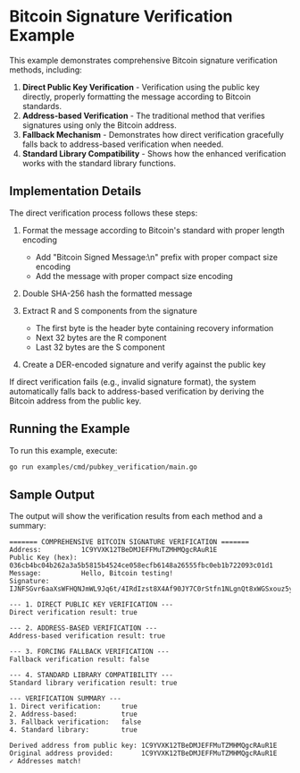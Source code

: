 # Bitcoin Signature Verification Example

This example demonstrates comprehensive Bitcoin signature verification methods, including:

1. **Direct Public Key Verification** - Verification using the public key directly, properly formatting the message according to Bitcoin standards.
2. **Address-based Verification** - The traditional method that verifies signatures using only the Bitcoin address.
3. **Fallback Mechanism** - Demonstrates how direct verification gracefully falls back to address-based verification when needed.
4. **Standard Library Compatibility** - Shows how the enhanced verification works with the standard library functions.

## Implementation Details

The direct verification process follows these steps:

1. Format the message according to Bitcoin's standard with proper length encoding
   - Add "Bitcoin Signed Message:\n" prefix with proper compact size encoding
   - Add the message with proper compact size encoding

2. Double SHA-256 hash the formatted message

3. Extract R and S components from the signature
   - The first byte is the header byte containing recovery information
   - Next 32 bytes are the R component
   - Last 32 bytes are the S component

4. Create a DER-encoded signature and verify against the public key

If direct verification fails (e.g., invalid signature format), the system automatically falls back to address-based verification by deriving the Bitcoin address from the public key.

## Running the Example

To run this example, execute:

```bash
go run examples/cmd/pubkey_verification/main.go
```

## Sample Output

The output will show the verification results from each method and a summary:

```
======= COMPREHENSIVE BITCOIN SIGNATURE VERIFICATION =======
Address:          1C9YVXK12TBeDMJEFFMuTZMHMQgcRAuR1E
Public Key (hex): 036cb4bc04b262a3a5b5815b4524ce058ecfb6148a26555fbc0eb1b722093c01d1
Message:          Hello, Bitcoin testing!
Signature:        IJNFSGvr6aaXsWFHQNJmWL9Jq6t/4IRdIzst8X4Af90JY7C0rStfn1NLgnQt8xWGSxouz5y/G7KWL8dKmt+FpME=

--- 1. DIRECT PUBLIC KEY VERIFICATION ---
Direct verification result: true

--- 2. ADDRESS-BASED VERIFICATION ---
Address-based verification result: true

--- 3. FORCING FALLBACK VERIFICATION ---
Fallback verification result: false

--- 4. STANDARD LIBRARY COMPATIBILITY ---
Standard library verification result: true

--- VERIFICATION SUMMARY ---
1. Direct verification:     true
2. Address-based:           true
3. Fallback verification:   false
4. Standard library:        true

Derived address from public key: 1C9YVXK12TBeDMJEFFMuTZMHMQgcRAuR1E
Original address provided:       1C9YVXK12TBeDMJEFFMuTZMHMQgcRAuR1E
✓ Addresses match!
